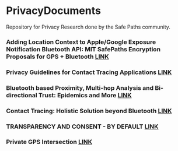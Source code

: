 # PrivacyDocuments
Repository for Privacy Research done by the Safe Paths community.

### Adding Location Context to Apple/Google Exposure Notification Bluetooth API: MIT SafePaths Encryption Proposals for GPS + Bluetooth [LINK](https://github.com/PrivateKit/PrivacyDocuments/blob/master/LocationContext.pdf)

### Privacy Guidelines for Contact Tracing Applications [LINK](https://github.com/PrivateKit/PrivacyDocuments/blob/master/PrivacyGuideline.pdf)

### Bluetooth based Proximity, Multi-hop Analysis and Bi-directional Trust: Epidemics and More [LINK](https://github.com/PrivateKit/PrivacyDocuments/blob/master/ContactTracingBeyondBluetooth.pdf)

### Contact Tracing: Holistic Solution beyond Bluetooth [LINK](https://github.com/PrivateKit/PrivacyDocuments/blob/master/ContactTracingBeyondBluetooth.pdf)

### TRANSPARENCY AND CONSENT - BY DEFAULT [LINK](https://github.com/PrivateKit/PrivacyDocuments/blob/master/TransparencyConsent.pdf)

### Private GPS Intersection [LINK](https://github.com/PrivateKit/PrivacyDocuments/blob/master/GpsEncryption.pdf)

